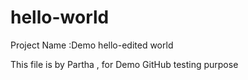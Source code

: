 # hello-world
Project Name :Demo hello-edited world

This file is by Partha , for Demo GitHub testing purpose
